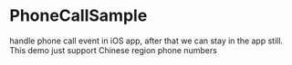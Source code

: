 PhoneCallSample
===============

handle phone call event in iOS app, after that we can stay in the app still. This demo just support Chinese region phone numbers

